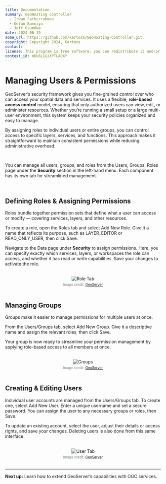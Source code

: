```yaml
---
title: Documentation
summary: GeoHosting Controller
  - Irwan Fathurrahman
  - Ketan Bamniya
  - Jeff Osundwa
date: 2024-06-19
some_url: https://github.com/kartoza/GeoHosting-Controller.git
copyright: Copyright 2024, Kartoza
contact:
license: This program is free software; you can redistribute it and/or modify it under the terms of the GNU Affero General Public License as published by the Free Software Foundation; either version 3 of the License, or (at your option) any later version.
context_id: nDU6LLGiXPTLADXY
---
```


# Managing Users & Permissions

GeoServer’s security framework gives you fine-grained control over who can access your spatial data and services. It uses a flexible, **role-based access control** model, ensuring that only authorized users can view, edit, or administer resources. Whether you’re running a small setup or a large multi-user environment, this system keeps your security policies organized and easy to manage.

By assigning roles to individual users or entire groups, you can control access to specific layers, services, and functions. This approach makes it straightforward to maintain consistent permissions while reducing administrative overhead.

<br>

You can manage all users, groups, and roles from the <span class="ui-page-label">Users, Groups, Roles</span> page under the **Security** section in the left-hand menu. Each component has its own tab for streamlined management.

<br>

## Defining Roles & Assigning Permissions

Roles bundle together permission sets that define what a user can access or modify — covering services, layers, and other resources.

To create a role, open the <span class="ui-page-label">Roles</span> tab and select <span class="ui-generic-label">Add New Role</span>. Give it a name that reflects its purpose, such as LAYER_EDITOR or READ_ONLY_USER, then click <span class="ui-generic-label">Save</span>.

Navigate to the <span class="ui-page-label">Data</span> page under **Security** to assign permissions. Here, you can specify exactly which services, layers, or workspaces the role can access, and whether it has read or write capabilities. <span class="ui-generic-label">Save</span> your changes to activate the role.

<br>

<div style="text-align: center;">
  <img src="../../img/geoserver-img-19.png" alt="Role Tab" width="auto">
  <div style="font-size: 0.8em; color: gray; margin-top: 4px;">
    Image credit: <a href="https://geoserver.org/" target="_blank">GeoServer</a>
  </div>
</div>

<br>

## Managing Groups

Groups make it easier to manage permissions for multiple users at once.

From the <span class="ui-page-label">Users/Groups</span> tab, select <span class="ui-generic-label">Add New Group</span>. Give it a descriptive name and assign the relevant roles, then click <span class="ui-generic-label">Save</span>.

Your group is now ready to streamline your permission management by applying role-based access to all members at once.

<br>

<div style="text-align: center;">
  <img src="../../img/geoserver-img-20.png" alt="Groups" width="auto">
  <div style="font-size: 0.8em; color: gray; margin-top: 4px;">
    Image credit: <a href="https://geoserver.org/" target="_blank">GeoServer</a>
  </div>
</div>

<br>

## Creating & Editing Users

Individual user accounts are managed from the <span class="ui-page-label">Users/Groups</span> tab. To create one, select <span class="ui-generic-label">Add New User</span>. Enter a unique username and set a secure password. You can assign the user to any necessary groups or roles, then <span class="ui-generic-label">Save</span>.

To update an existing account, select the user, adjust their details or access rights, and save your changes. Deleting users is also done from this same interface.

<br>

<div style="text-align: center;">
  <img src="../../img/geoserver-img-21.png" alt="User Tab" width="auto">
  <div style="font-size: 0.8em; color: gray; margin-top: 4px;">
    Image credit: <a href="https://geoserver.org/" target="_blank">GeoServer</a>
  </div>
</div>

<br>

---

**Next up:** Learn how to extend GeoServer’s capabilities with OGC services.

<br>
